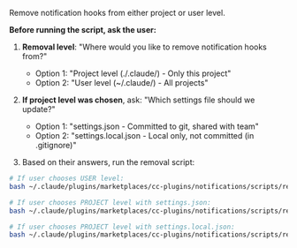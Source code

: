 Remove notification hooks from either project or user level.

**Before running the script, ask the user:**

1. **Removal level**: "Where would you like to remove notification hooks from?"
   - Option 1: "Project level (./.claude/) - Only this project"
   - Option 2: "User level (~/.claude/) - All projects"

2. **If project level was chosen**, ask: "Which settings file should we update?"
   - Option 1: "settings.json - Committed to git, shared with team"
   - Option 2: "settings.local.json - Local only, not committed (in .gitignore)"

3. Based on their answers, run the removal script:

```bash
# If user chooses USER level:
bash ~/.claude/plugins/marketplaces/cc-plugins/notifications/scripts/remove-notifications.sh user

# If user chooses PROJECT level with settings.json:
bash ~/.claude/plugins/marketplaces/cc-plugins/notifications/scripts/remove-notifications.sh project settings

# If user chooses PROJECT level with settings.local.json:
bash ~/.claude/plugins/marketplaces/cc-plugins/notifications/scripts/remove-notifications.sh project local
```
